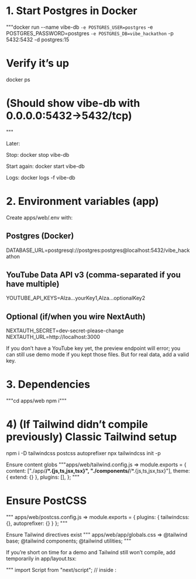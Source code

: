 # 1. Start Postgres in Docker 

"""docker run --name vibe-db `
  -e POSTGRES_USER=postgres `
  -e POSTGRES_PASSWORD=postgres `
  -e POSTGRES_DB=vibe_hackathon `
  -p 5432:5432 -d postgres:15

# Verify it’s up
docker ps
# (Should show vibe-db with 0.0.0.0:5432->5432/tcp)
"""

Later:

Stop: docker stop vibe-db

Start again: docker start vibe-db

Logs: docker logs -f vibe-db


# 2. Environment variables (app)

Create apps/web/.env with:

## Postgres (Docker)
DATABASE_URL=postgresql://postgres:postgres@localhost:5432/vibe_hackathon

## YouTube Data API v3 (comma-separated if you have multiple)
YOUTUBE_API_KEYS=AIza...yourKey1,AIza...optionalKey2

## Optional (if/when you wire NextAuth)
NEXTAUTH_SECRET=dev-secret-please-change
NEXTAUTH_URL=http://localhost:3000


If you don’t have a YouTube key yet, the preview endpoint will error; you can still use demo mode if you kept those files. But for real data, add a valid key.

# 3. Dependencies
"""cd apps/web
npm i"""



# 4) (If Tailwind didn’t compile previously) Classic Tailwind setup
npm i -D tailwindcss postcss autoprefixer
npx tailwindcss init -p

 Ensure content globs
 """apps/web/tailwind.config.js =>
 module.exports = {
   content: ["./app/**/*.{js,ts,jsx,tsx}", "./components/**/*.{js,ts,jsx,tsx}"],
   theme: { extend: {} },
   plugins: [],
 };
 """

# Ensure PostCSS
"""
 apps/web/postcss.config.js =>
 module.exports = { plugins: { tailwindcss: {}, autoprefixer: {} } };
 """

Ensure Tailwind directives exist
"""
 apps/web/app/globals.css =>
 @tailwind base;
 @tailwind components;
 @tailwind utilities;
 """


If you’re short on time for a demo and Tailwind still won’t compile, add temporarily in app/layout.tsx:

"""
import Script from "next/script";
// inside <head>:
<Script src="https://cdn.tailwindcss.com" strategy="beforeInteractive" />

"""

# 5) Prisma → create tables in your Docker DB

"""
#still in apps/web
npx prisma format
npx prisma migrate dev -n init
npx prisma generate

# optional visual DB browser
npx prisma studio
"""


# 6) Run the Next.js app (dev)

"""
npm run dev
"""


# QuickStart

"""
# Clone
git clone https://github.com/<you>/Vibe_Hackathon.git
cd Vibe_Hackathon

# Postgres in Docker
docker run --name vibe-db -e POSTGRES_USER=postgres -e POSTGRES_PASSWORD=postgres -e POSTGRES_DB=vibe_hackathon -p 5432:5432 -d postgres:15

# App env
cd apps/web
ni .env -ItemType File
notepad .env   # paste DATABASE_URL + YOUTUBE_API_KEYS (+ NEXTAUTH_* if needed)

# Deps
npm i

# (If needed) Tailwind classic
npm i -D tailwindcss postcss autoprefixer
npx tailwindcss init -p

# Prisma
npx prisma migrate dev -n init
npx prisma generate

# Run
npm run dev
"""
